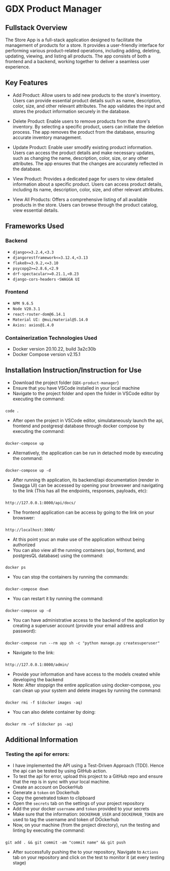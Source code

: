 # GDX Product Manager

## Fullstack Overview

The Store App is a full-stack application designed to facilitate the management of products for a store. It provides a user-friendly interface for performing various product-related operations, including adding, deleting, updating, viewing, and listing all products. The app consists of both a frontend and a backend, working together to deliver a seamless user experience.

## Key Features

- Add Product: Allow users to add new products to the store's inventory. Users can provide essential product details such as name, description, color, size, and other relevant attributes. The app validates the input and stores the product information securely in the database.

- Delete Product: Enable users to remove products from the store's inventory. By selecting a specific product, users can initiate the deletion process. The app removes the product from the database, ensuring accurate inventory management.

- Update Product: Enable user smodify existing product information. Users can access the product details and make necessary updates, such as changing the name, description, color, size, or any other attributes. The app ensures that the changes are accurately reflected in the database.

- View Product: Provides a dedicated page for users to view detailed information about a specific product. Users can access product details, including its name, description, color, size, and other relevant attributes.

- View All Products: Offers a comprehensive listing of all available products in the store. Users can browse through the product catalog, view essential details.

## Frameworks Used

### Backend

- `django<=3.2.4,<3.3`
- `djangorestframework<=3.12.4,<3.13`
- `flake8>=3.9.2,<=3.10`
- `psycopg2>=2.8.6,<2.9`
- `drf-spectacular>=0.21.1,<0.23`
- `django-cors-headers`
-`SWAGGA UI`

### Frontend

- `NPM 9.6.5`
- `Node V20.3.1`
- `react-router-dom@6.14.1`
- `Material UI: @mui/material@5.14.0`
- `Axios: axios@1.4.0`

### Containerization Technologies Used
- Docker version 20.10.22, build 3a2c30b
- Docker Compose version v2.15.1

## Installation Instruction/Instruction for Use
- Download the project folder (`GDX-product-manager`)
- Ensure that you have VSCode installed in your local machine
- Navigate to the project folder and open the folder in VSCode editor by executing the command:
###
    code .
- After open the project in VSCode editor, simulataneously launch the api, frontend and postgresql database through docker compose by executing the command:
###
    docker-compose up
- Alternatively, the application can be run in detached mode by executing the command:
###
    docker-compose up -d
- After running th application, its backend/api documentation (render in Swagga UI) can be accessed by opening your browswer and navigating to the link (This has all the endpoints, responses, payloads, etc):
###
    http://127.0.0.1:8000/api/docs/
- The frontend application can be access by going to the link on your browswer:
###
    http://localhost:3000/
- At this point youc an make use of the application without being authorized
- You can also view all the running containers (api, frontend, and postgresQL database) using the command:
###
    docker ps
- You can stop the containers by running the commands:
###
    docker-compose down
- You can restart it by running the command:
###
    docker-compose up -d
- You can have administrative access to the backend of the application by creating a superuser account (provide your email address and password):
###
    docker-compose run --rm app sh -c "python manage.py createsuperuser"
- Navigate to the link:
###
    http://127.0.0.1:8000/admin/
- Provide your information and have access to the models created while developing the backend
- Note: After stoppign the entire application using docker-compose, you can clean up your system and delete images by running the command:
###
    docker rmi -f $(docker images -aq)
- You can also delete container by doing:
###
    docker rm -vf $(docker ps -aq)


## Additional Information

### Testing the api for errors:
- I have implemented the API using a Test-Driven Approach (TDD). Hence the api can be tested by using GitHub action.
- To test the api for error, upload this project to a GitHub repo and ensure that the rep is in sync with your local machine.
- Create an account on DockerHub
- Generate a `token` on Dockerhub
- Copy the genetrated token to clipboard
- Open the `secrets` tab on the settings of your project repository
- Add the your docker `username` and `token` provided to your secrets
- Make sure that the information: `DOCKERHUB_USER` and `DOCKERHUB_TOKEN` are used to tag the username and token of DOckerhub
- Now, on your machine (from the project directory), run the testing and linting by executing the command:
###
    git add . && git commit -am "commit name" && git push
- After successfully pushing the to your repository, Navigate to `Actions` tab on your repository and click on the test to monitor it (at every testing stage)